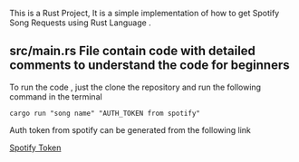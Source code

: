 This is a Rust Project, 
It is a simple implementation of how to get Spotify Song Requests using Rust Language . 

## src/main.rs File contain code with detailed comments to understand the code for beginners

To run the code , just the clone the repository and run the following command in the terminal
```
cargo run "song name" "AUTH_TOKEN from spotify"
```

Auth token from spotify can be generated from the following link

 [Spotify Token](https://developer.spotify.com/console/get-search-item/?q=Muse&type=track&market=US&limit=5&offset=5&include_external=)